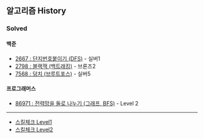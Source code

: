 ## 알고리즘 History

### Solved
#### 백준
- [2667 : 단지번호붙이기 (DFS)](https://www.acmicpc.net/problem/2667)  - 실버1
- [2798 : 블랙잭 (백트래킹)](https://www.acmicpc.net/problem/2798) - 브론즈2
- [7568 : 덩치 (브루트포스)](https://www.acmicpc.net/problem/7568) - 실버5

#### 프로그래머스
- [86971 : 전력망을 둘로 나누기 (그래프, BFS)](https://programmers.co.kr/learn/courses/30/lessons/86971) - Level 2

---
- [스킬체크 Level1](https://programmers.co.kr/skill_checks/288163)
- [스킬체크 Level2](https://programmers.co.kr/skill_checks/320895)

